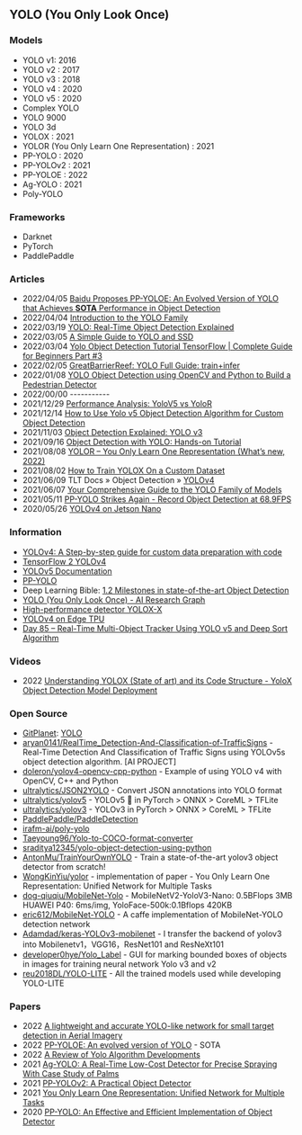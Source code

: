 ## YOLO (You Only Look Once)

### Models
- YOLO v1: 2016
- YOLO v2 : 2017
- YOLO v3 : 2018
- YOLO v4 : 2020
- YOLO v5 : 2020
- Complex YOLO
- YOLO 9000
- YOLO 3d
- YOLOX : 2021
- YOLOR (You Only Learn One Representation) : 2021
- PP-YOLO : 2020
- PP-YOLOv2 : 2021
- PP-YOLOE : 2022
- Ag-YOLO : 2021
- Poly-YOLO 

### Frameworks
- Darknet
- PyTorch
- PaddlePaddle


### Articles
- 2022/04/05 [Baidu Proposes PP-YOLOE: An Evolved Version of YOLO that Achieves **SOTA** Performance in Object Detection](https://syncedreview.com/2022/04/05/baidu-proposes-pp-yoloe-an-evolved-version-of-yolo-that-achieves-sota-performance-in-object-detection/)
- 2022/04/04 [Introduction to the YOLO Family](https://pyimagesearch.com/2022/04/04/introduction-to-the-yolo-family/)
- 2022/03/19 [YOLO: Real-Time Object Detection Explained](https://www.v7labs.com/blog/yolo-object-detection)
- 2022/03/05 [A Simple Guide to YOLO and SSD](https://medium.com/mlearning-ai/a-simple-guide-to-yolo-and-ssd-3172a0e876f)
- 2022/03/04 [Yolo Object Detection Tutorial TensorFlow | Complete Guide for Beginners Part #3](https://www.linkedin.com/pulse/yolo-object-detection-tutorial-tensorflow-complete-guide-lisa-karen-2f)
- 2022/02/05 [GreatBarrierReef: YOLO Full Guide: train+infer](https://www.kaggle.com/code/andradaolteanu/greatbarrierreef-yolo-full-guide-train-infer/notebook)
- 2022/01/08 [YOLO Object Detection using OpenCV and Python to Build a Pedestrian Detector](https://omdena.com/blog/opencv-pedestrian-detector/)
- 2022/00/00 -----------
- 2021/12/29 [Performance Analysis: YoloV5 vs YoloR](https://medium.com/towards-artificial-intelligence/performance-analysis-yolov5-vs-yolor-a873001db193)
- 2021/12/14 [How to Use Yolo v5 Object Detection Algorithm for Custom Object Detection](https://www.analyticsvidhya.com/blog/2021/12/how-to-use-yolo-v5-object-detection-algorithm-for-custom-object-detection-an-example-use-case/)
- 2021/11/03 [Object Detection Explained: YOLO v3](https://medium.com/mlearning-ai/object-detection-explained-yolo-v3-fdf83cc78d25)
- 2021/09/16 [Object Detection with YOLO: Hands-on Tutorial](https://neptune.ai/blog/object-detection-with-yolo-hands-on-tutorial)
- 2021/08/08 [YOLOR – You Only Learn One Representation (What’s new, 2022)](https://viso.ai/deep-learning/yolor/)
- 2021/08/02 [How to Train YOLOX On a Custom Dataset](https://blog.roboflow.com/how-to-train-yolox-on-a-custom-dataset/)
- 2021/06/09 TLT Docs » Object Detection » [YOLOv4](https://docs.nvidia.com/metropolis/TLT/tlt-user-guide/text/object_detection/yolo_v4.html)
- 2021/06/07 [Your Comprehensive Guide to the YOLO Family of Models](https://blog.roboflow.com/guide-to-yolo-models/)
- 2021/05/11 [PP-YOLO Strikes Again - Record Object Detection at 68.9FPS](https://blog.roboflow.com/pp-yolo-strikes-again/)
- 2020/05/26 [YOLOv4 on Jetson Nano](https://medium.com/@thundo/yolov4-on-jetson-nano-672c1d38aed2)


### Information
- [YOLOv4: A Step-by-step guide for custom data preparation with code](https://techylem.com/yolov4-guide-with-code/)
- [TensorFlow 2 YOLOv4](https://wiki.loliot.net/docs/lang/python/libraries/yolov4/python-yolov4-about/)
- [YOLOv5 Documentation](https://docs.ultralytics.com/quick-start/)
- [PP-YOLO](https://paperswithcode.com/method/pp-yolo)
- Deep Learning Bible: [1.2 Milestones in state-of-the-art Object Detection](https://wikidocs.net/163640)
- [YOLO (You Only Look Once) - AI Research Graph](https://crossminds.ai/graphlist/yolo-you-only-look-once-ai-research-graph-60788b484dd65688f4f51175/)
- [High-performance detector YOLOX-X](https://modelplace.ai/models/49)
- [YOLOv4 on Edge TPU](https://wiki.loliot.net/docs/lang/python/libraries/yolov4/python-yolov4-edge-tpu/)
- [Day 85 – Real-Time Multi-Object Tracker Using YOLO v5 and Deep Sort Algorithm](https://www.gopichandrakesan.com/day-85-real-time-multi-object-tracker-using-yolo-v5-and-deep-sort-algorithm/)



### Videos
- 2022 [Understanding YOLOX (State of art) and its Code Structure - YoloX Object Detection Model Deployment](https://www.youtube.com/watch?v=89Su7WeP3Gg)



### Open Source
- [GitPlanet](https://gitplanet.com): [YOLO](https://gitplanet.com/search/all/yolo)
- [aryan0141/RealTime_Detection-And-Classification-of-TrafficSigns](https://github.com/aryan0141/RealTime_Detection-And-Classification-of-TrafficSigns) - Real-Time Detection And Classification of Traffic Signs using YOLOv5s object detection algorithm. [AI PROJECT]
- [doleron/yolov4-opencv-cpp-python](https://github.com/doleron/yolov4-opencv-cpp-python) - Example of using YOLO v4 with OpenCV, C++ and Python
- [ultralytics/JSON2YOLO](https://github.com/ultralytics/JSON2YOLO) - Convert JSON annotations into YOLO format
- [ultralytics/yolov5](https://github.com/ultralytics/yolov5) - YOLOv5 🚀 in PyTorch > ONNX > CoreML > TFLite
- [ultralytics/yolov3](https://github.com/ultralytics/yolov3) - YOLOv3 in PyTorch > ONNX > CoreML > TFLite
- [PaddlePaddle/PaddleDetection](https://github.com/PaddlePaddle/PaddleDetection)
- [irafm-ai/poly-yolo](https://gitlab.com/irafm-ai/poly-yolo)
- [Taeyoung96/Yolo-to-COCO-format-converter](https://github.com/Taeyoung96/Yolo-to-COCO-format-converter)
- [sraditya12345/yolo-object-detection-using-python](https://jovian.ai/sraditya12345/yolo-object-detection-using-python)
- [AntonMu/TrainYourOwnYOLO](https://github.com/AntonMu/TrainYourOwnYOLO) - Train a state-of-the-art yolov3 object detector from scratch!
- [WongKinYiu/yolor](https://github.com/WongKinYiu/yolor) - implementation of paper - You Only Learn One Representation: Unified Network for Multiple Tasks
- [dog-qiuqiu/MobileNet-Yolo](https://github.com/dog-qiuqiu/MobileNet-Yolo) - MobileNetV2-YoloV3-Nano: 0.5BFlops 3MB HUAWEI P40: 6ms/img, YoloFace-500k:0.1Bflops 420KB
- [eric612/MobileNet-YOLO](https://github.com/eric612/MobileNet-YOLO) - A caffe implementation of MobileNet-YOLO detection network
- [Adamdad/keras-YOLOv3-mobilenet](https://github.com/Adamdad/keras-YOLOv3-mobilenet) - I transfer the backend of yolov3 into Mobilenetv1，VGG16，ResNet101 and ResNeXt101
- [developer0hye/Yolo_Label](https://github.com/developer0hye/Yolo_Label) - GUI for marking bounded boxes of objects in images for training neural network Yolo v3 and v2
- [reu2018DL/YOLO-LITE](https://github.com/reu2018DL/YOLO-LITE) - All the trained models used while developing YOLO-LITE



### Papers
- 2022 [A lightweight and accurate YOLO-like network for small target detection in Aerial Imagery](https://deepai.org/publication/a-lightweight-and-accurate-yolo-like-network-for-small-target-detection-in-aerial-imagery)
- 2022 [PP-YOLOE: An evolved version of YOLO](https://arxiv.org/pdf/2203.16250.pdf) - SOTA
- 2022 [A Review of Yolo Algorithm Developments](https://www.sciencedirect.com/science/article/pii/S1877050922001363)
- 2021 [Ag-YOLO: A Real-Time Low-Cost Detector for Precise Spraying With Case Study of Palms](https://www.frontiersin.org/articles/10.3389/fpls.2021.753603/full)
- 2021 [PP-YOLOv2: A Practical Object Detector](https://arxiv.org/abs/2104.10419)
- 2021 [You Only Learn One Representation: Unified Network for Multiple Tasks](https://arxiv.org/abs/2105.04206)
- 2020 [PP-YOLO: An Effective and Efficient Implementation of Object Detector](https://arxiv.org/pdf/2007.12099v3.pdf)
